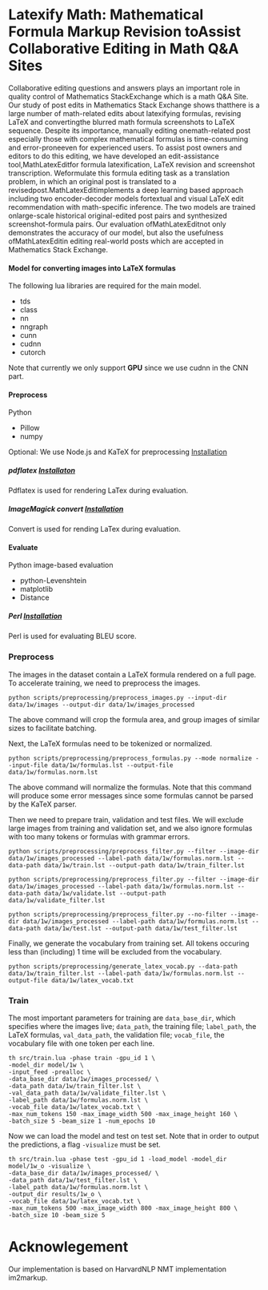 # Latexify Math: Mathematical Formula Markup Revision toAssist Collaborative Editing in Math Q&A Sites
Collaborative editing questions and answers plays an important role in quality control of Mathematics StackExchange which is a math Q&A Site. Our study of post edits in Mathematics Stack Exchange shows thatthere is a large number of math-related edits about latexifying formulas, revising LaTeX and convertingthe blurred math formula screenshots to LaTeX sequence. Despite its importance, manually editing onemath-related post especially those with complex mathematical formulas is time-consuming and error-proneeven for experienced users. To assist post owners and editors to do this editing, we have developed an edit-assistance tool,MathLatexEditfor formula latexification, LaTeX revision and screenshot transcription. Weformulate this formula editing task as a translation problem, in which an original post is translated to a revisedpost.MathLatexEditimplements a deep learning based approach including two encoder-decoder models fortextual and visual LaTeX edit recommendation with math-specific inference. The two models are trained onlarge-scale historical original-edited post pairs and synthesized screenshot-formula pairs. Our evaluation ofMathLatexEditnot only demonstrates the accuracy of our model, but also the usefulness ofMathLatexEditin editing real-world posts which are accepted in Mathematics Stack Exchange.


#### Model for converting images into LaTeX formulas

The following lua libraries are required for the main model.

* tds
* class 
* nn
* nngraph
* cunn
* cudnn
* cutorch

Note that currently we only support **GPU** since we use cudnn in the CNN part.

#### Preprocess

Python

* Pillow
* numpy

Optional: We use Node.js and KaTeX for preprocessing [Installation](https://nodejs.org/en/)

##### pdflatex [Installaton](https://www.tug.org/texlive/)

Pdflatex is used for rendering LaTex during evaluation.

##### ImageMagick convert [Installation](http://www.imagemagick.org/script/index.php)

Convert is used for rending LaTex during evaluation.

#### Evaluate

Python image-based evaluation

* python-Levenshtein
* matplotlib
* Distance


##### Perl [Installation](https://www.perl.org/)

Perl is used for evaluating BLEU score.

### Preprocess
The images in the dataset contain a LaTeX formula rendered on a full page. To accelerate training, we need to preprocess the images. 
```
python scripts/preprocessing/preprocess_images.py --input-dir data/1w/images --output-dir data/1w/images_processed
```
The above command will crop the formula area, and group images of similar sizes to facilitate batching.

Next, the LaTeX formulas need to be tokenized or normalized.
```
python scripts/preprocessing/preprocess_formulas.py --mode normalize --input-file data/1w/formulas.lst --output-file data/1w/formulas.norm.lst
```
The above command will normalize the formulas. Note that this command will produce some error messages since some formulas cannot be parsed by the KaTeX parser.

Then we need to prepare train, validation and test files. We will exclude large images from training and validation set, and we also ignore formulas with too many tokens or formulas with grammar errors.
```
python scripts/preprocessing/preprocess_filter.py --filter --image-dir data/1w/images_processed --label-path data/1w/formulas.norm.lst --data-path data/1w/train.lst --output-path data/1w/train_filter.lst 
```

```
python scripts/preprocessing/preprocess_filter.py --filter --image-dir data/1w/images_processed --label-path data/1w/formulas.norm.lst --data-path data/1w/validate.lst --output-path data/1w/validate_filter.lst 
```

```
python scripts/preprocessing/preprocess_filter.py --no-filter --image-dir data/1w/images_processed --label-path data/1w/formulas.norm.lst --data-path data/1w/test.lst --output-path data/1w/test_filter.lst 
```

Finally, we generate the vocabulary from training set. All tokens occuring less than (including) 1 time will be excluded from the vocabulary.

```
python scripts/preprocessing/generate_latex_vocab.py --data-path data/1w/train_filter.lst --label-path data/1w/formulas.norm.lst --output-file data/1w/latex_vocab.txt
```
### Train
The most important parameters for training are `data_base_dir`, which specifies where the images live; `data_path`, the training file; `label_path`, the LaTeX formulas, `val_data_path`, the validation file; `vocab_file`, the vocabulary file with one token per each line.

```
th src/train.lua -phase train -gpu_id 1 \
-model_dir model/1w \
-input_feed -prealloc \
-data_base_dir data/1w/images_processed/ \
-data_path data/1w/train_filter.lst \
-val_data_path data/1w/validate_filter.lst \
-label_path data/1w/formulas.norm.lst \
-vocab_file data/1w/latex_vocab.txt \
-max_num_tokens 150 -max_image_width 500 -max_image_height 160 \
-batch_size 5 -beam_size 1 -num_epochs 10
```
Now we can load the model and test on test set. Note that in order to output the predictions, a flag `-visualize` must be set.

```
th src/train.lua -phase test -gpu_id 1 -load_model -model_dir model/1w_o -visualize \
-data_base_dir data/1w/images_processed/ \
-data_path data/1w/test_filter.lst \
-label_path data/1w/formulas.norm.lst \
-output_dir results/1w_o \
-vocab_file data/1w/latex_vocab.txt \
-max_num_tokens 500 -max_image_width 800 -max_image_height 800 \
-batch_size 10 -beam_size 5 
```

# Acknowlegement
Our implementation is based on HarvardNLP NMT implementation im2markup.

